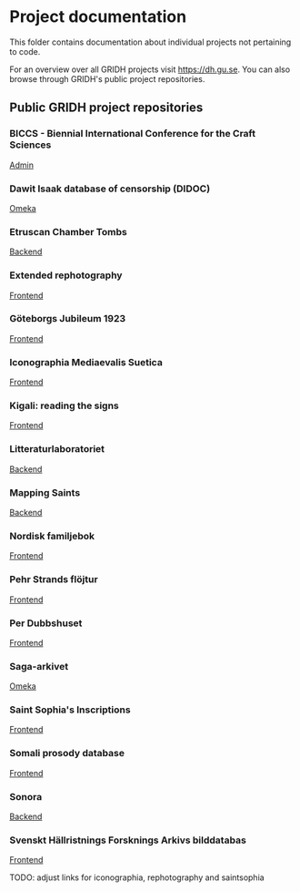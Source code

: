# Project documentation
This folder contains documentation about individual projects not pertaining to code.

For an overview over all GRIDH projects visit https://dh.gu.se. 
You can also browse through GRIDH's public project repositories.

## Public GRIDH project repositories

### BICCS - Biennial International Conference for the Craft Sciences
[Admin](https://github.com/gu-gridh/pup-admin)
### Dawit Isaak database of censorship (DIDOC)
[Omeka](https://github.com/gu-gridh/omeka-s)
### Etruscan Chamber Tombs
[Backend](https://github.com/gu-gridh/etruscantombs)
### Extended rephotography
[Frontend](https://github.com/gu-gridh/rephotography)
### Göteborgs Jubileum 1923
[Frontend](https://github.com/gu-gridh/jubileum)
### Iconographia Mediaevalis Suetica
[Frontend](https://github.com/gu-gridh/digarv-frontend)
### Kigali: reading the signs
[Frontend](https://github.com/gu-gridh/rwanda)
### Litteraturlaboratoriet
[Backend](https://github.com/gu-gridh/litteraturlabbet)
### Mapping Saints
[Backend](https://github.com/gu-gridh/saints)
### Nordisk familjebok
[Frontend](https://github.com/CDH-DevTeam/norfam-frontend)
### Pehr Strands flöjtur
[Frontend](https://github.com/gu-gridh/flojtur-frontend)
### Per Dubbshuset
[Frontend](https://github.com/gu-gridh/multimodal-viewer)
### Saga-arkivet
[Omeka](https://github.com/gu-gridh/omeka-s)
### Saint Sophia's Inscriptions
[Frontend](https://github.com/gu-gridh/Saint_Sophia/)
### Somali prosody database
[Frontend](https://github.com/gu-gridh/som-frontend)
### Sonora
[Backend](https://github.com/gu-gridh/multimodal-map/tree/sonora)
### Svenskt Hällristnings Forsknings Arkivs bilddatabas
[Frontend](https://github.com/gu-gridh/shfa-frontend)

TODO: adjust links for iconographia, rephotography and saintsophia